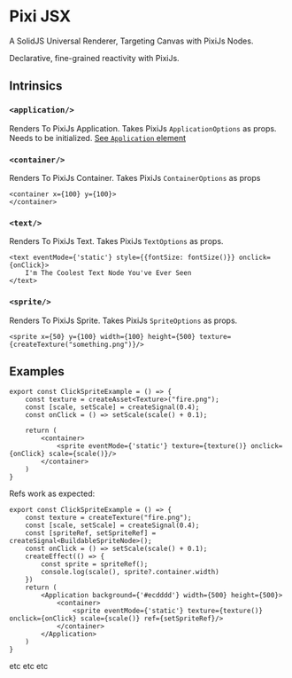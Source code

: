 # Pixi JSX

A SolidJS Universal Renderer, Targeting Canvas with PixiJs Nodes.

Declarative, fine-grained reactivity with PixiJs.

## Intrinsics


### `<application/>`

Renders To PixiJs Application. 
Takes PixiJs `ApplicationOptions` as props. Needs to be initialized. [See `Application` element](src/engine/tags/Application.tsx)

### `<container/>`

Renders To PixiJs Container. Takes PixiJs `ContainerOptions` as props

```tsx
<container x={100} y={100}>
</container>
```


### `<text/>`

Renders To PixiJs Text. Takes PixiJs `TextOptions` as props.

```tsx
<text eventMode={'static'} style={{fontSize: fontSize()}} onclick={onClick}>
    I'm The Coolest Text Node You've Ever Seen
</text>
```

### `<sprite/>`

Renders To PixiJs Sprite. Takes PixiJs `SpriteOptions` as props.

```tsx
<sprite x={50} y={100} width={100} height={500} texture={createTexture("something.png")}/>
```
## Examples

```tsx
export const ClickSpriteExample = () => {
    const texture = createAsset<Texture>("fire.png");
    const [scale, setScale] = createSignal(0.4);
    const onClick = () => setScale(scale() + 0.1);

    return (
        <container>
            <sprite eventMode={'static'} texture={texture()} onclick={onClick} scale={scale()}/>
        </container>
    )
}
```

Refs work as expected:


```tsx
export const ClickSpriteExample = () => {
    const texture = createTexture("fire.png");
    const [scale, setScale] = createSignal(0.4);
    const [spriteRef, setSpriteRef] = createSignal<BuildableSpriteNode>();
    const onClick = () => setScale(scale() + 0.1);
    createEffect(() => {
        const sprite = spriteRef();
        console.log(scale(), sprite?.container.width)
    })
    return (
        <Application background={'#ecdddd'} width={500} height={500}>
            <container>
                <sprite eventMode={'static'} texture={texture()} onclick={onClick} scale={scale()} ref={setSpriteRef}/>
            </container>
        </Application>
    )
}
```

etc etc etc